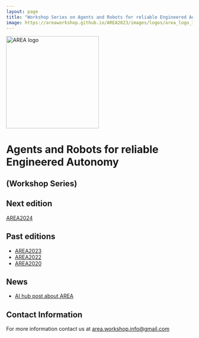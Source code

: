 ```yaml
---
layout: page
title: "Workshop Series on Agents and Robots for reliable Engineered Autonomy"
image: https://areaworkshop.github.io/AREA2023/images/logos/area_logo_1.png
---
```



<img src="https://areaworkshop.github.io/AREA2023/images/logos/area_logo_1.png" style="width:250px" class="center" alt="AREA logo"/>


# Agents and Robots for reliable Engineered Autonomy
## (Workshop Series) 



## Next edition

<a href="https://areaworkshop.github.io/AREA2024/" target="_blank">AREA2024</a>

## Past editions

<ul>
<li><a href="https://areaworkshop.github.io/AREA2023/" target="_blank">AREA2023</a></li>  
<li><a href="https://areaworkshop.github.io/AREA2022/" target="_blank">AREA2022</a></li>
<li><a href="https://area2020.github.io/" target="_blank">AREA2020</a></li>
</ul>

## News
<ul>
<li><a href="https://aihub.org/2022/10/04/what-happens-when-we-mix-multi-agent-systems-robotics-software-engineering-and-verification-and-validation/" target="_blank">AI hub post about AREA</a></li>
</ul>


## Contact Information

For more information contact us at <a href="mailto:area.workshop.info@gmail.com">area.workshop.info@gmail.com</a>

<br />&nbsp;


